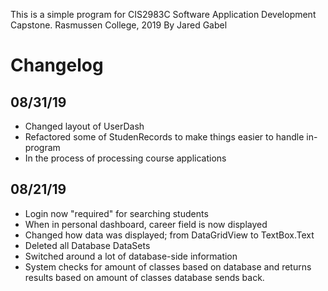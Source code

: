 This is a simple program for CIS2983C Software Application Development Capstone.
Rasmussen College, 2019
By Jared Gabel

# Changelog

## 08/31/19
* Changed layout of UserDash
* Refactored some of StudenRecords to make things easier to handle in-program
* In the process of processing course applications

## 08/21/19
* Login now "required" for searching students
* When in personal dashboard, career field is now displayed
* Changed how data was displayed; from DataGridView to TextBox.Text
* Deleted all Database DataSets
* Switched around a lot of database-side information
* System checks for amount of classes based on database and returns results based on amount of classes database sends back.